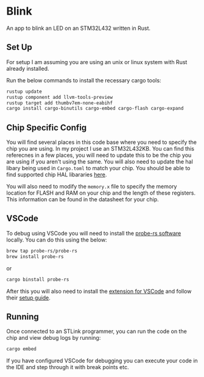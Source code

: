 # Blink

An app to blink an LED on an STM32L432 written in Rust.

## Set Up

For setup I am assuming you are using an unix or linux system with Rust already installed.

Run the below commands to install the recessary cargo tools:

```bash
rustup update
rustup component add llvm-tools-preview
rustup target add thumbv7em-none-eabihf
cargo install cargo-binutils cargo-embed cargo-flash cargo-expand
```

## Chip Specific Config

You will find several places in this code base where you need to specify the chip you are using. In my project I use an STM32L432KB. You can find this referecnes in a few places, you will need to update this to be the chip you are using if you aren't using the same. You will also need to update the hal libary being used in `Cargo.toml` to match your chip. You should be able to find supported chip HAL libararies [here](https://github.com/stm32-rs).

You will also need to modify the `memory.x` file to specify the memory location for FLASH and RAM on your chip and the length of these registers. This information can be found in the datasheet for your chip.

## VSCode

To debug using VSCode you will need to install the [probe-rs software](https://probe.rs/docs/getting-started/installation/) locally. You can do this using the below:

```bash
brew tap probe-rs/probe-rs
brew install probe-rs
```

or

```bash
cargo binstall probe-rs
```

After this you will also need to install the [extension for VSCode](https://marketplace.visualstudio.com/items?itemName=probe-rs.probe-rs-debugger) and follow their [setup guide](https://probe.rs/docs/tools/debugger/#usage-and-configuration).

## Running

Once connected to an STLink programmer, you can run the code on the chip and view debug logs by running:

```bash
cargo embed
```

If you have configured VSCode for debugging you can execute your code in the IDE and step through it with break points etc.
